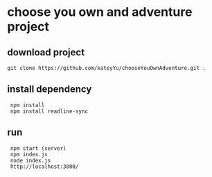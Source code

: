 # choose you own and adventure project
## download project
```
git clone https://github.com/kateyYu/chooseYouOwnAdventure.git .
```
## install dependency
```
 npm install
 npm install readline-sync
 ```
## run
```
 npm start (server)
 npm index.js
 node index.js
 http://localhost:3000/
```
